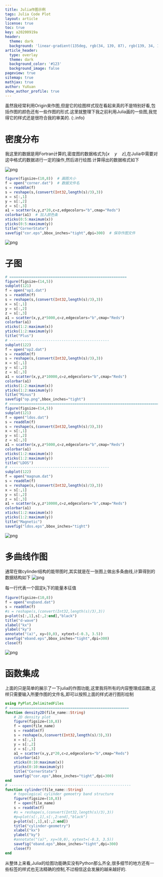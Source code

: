 ```yaml
---
title: Julia作图示例 
tags: Julia Code Plot
layout: article
license: true
toc: true
key: a20200919a
header:
  theme: dark
  background: 'linear-gradient(135deg, rgb(34, 139, 87), rgb(139, 34, 139))'
article_header:
  type: overlay
  theme: dark
  background_color: '#123'
  background_image: false
pageview: true
sitemap: true
mathjax: true
author: YuXuan
show_author_profile: true
---
```

虽然我经常利用Origin来作图,但是它的绘图样式现在看起来真的不是特别好看,包括作图的颜色还有一些作图的形式.这里就整理下我之前利用Julia画的一些图,我觉得它的样式还是很符合我的审美的.
{:.info}
<!--more-->
# 密度分布
我这里的数据是用Fortran计算的,密度图的数据格式为$[x \quad y\quad z]$,在Julia中需要对这中格式的数据进行一定的操作,然后进行绘图.计算得出的数据格式如下

![png](/assets/images/Julia/j1.png)

```julia
figure(figsize=(10,8))  # 画图大小
f = open("corner.dat")  # 数据文件名
s = readdlm(f)
s = reshape(s,(convert(Int32,length(s)/3),3))
x = s[:,1]
y = s[:,2]
z = s[:,3]
a1 = scatter(x,y,z*20,c=z,edgecolors="b",cmap="Reds")
colorbar(a1)  # 加入颜色条
xticks(0:5:maximum(x))
yticks(0:5:maximum(y))
title("CornerState")
savefig("cor.eps",bbox_inches="tight",dpi=300)  # 保存作图文件
```

![png](/assets/images/Julia/j2.png)

# 子图
```julia
# ======================================================
figure(figsize=(14,5))
subplot(121)
f = open("op1.dat")
s = readdlm(f)
s = reshape(s,(convert(Int32,length(s)/3),3))
x = s[:,1]
y = s[:,2]
z = s[:,3]
a1 = scatter(x,y,z*5000,c=z,edgecolors="b",cmap="Reds")
colorbar(a1)
xticks(1:2:maximum(x))
yticks(1:2:maximum(y))
title("Plus")
# ----------------------------------------------
subplot(122)
f = open("op2.dat")
s = readdlm(f)
s = reshape(s,(convert(Int32,length(s)/3),3))
x = s[:,1]
y = s[:,2]
z = s[:,3]
a1 = scatter(x,y,z*10000,c=z,edgecolors="b",cmap="Reds")
colorbar(a1)
xticks(1:2:maximum(x))
yticks(1:2:maximum(y))
title("Minus")
savefig("op.png",bbox_inches="tight")
# ==========================================================================================
figure(figsize=(14,5))
subplot(121)
f = open("ldos.dat")
s = readdlm(f)
s = reshape(s,(convert(Int32,length(s)/3),3))
x = s[:,1]
y = s[:,2]
z = s[:,3]
a1 = scatter(x,y,z*5000,c=z,edgecolors="b",cmap="Reds")
colorbar(a1)
xticks(1:2:maximum(x))
yticks(1:2:maximum(y))
title("LDOS")
# ----------------------------------------------
subplot(122)
f = open("magnum.dat")
s = readdlm(f)
s = reshape(s,(convert(Int32,length(s)/3),3))
x = s[:,1]
y = s[:,2]
z = s[:,3]
a1 = scatter(x,y,z*10000,c=z,edgecolors="b",cmap="Reds")
colorbar(a1)
xticks(1:2:maximum(x))
yticks(1:2:maximum(y))
title("Magnetic")
savefig("ldos.eps",bbox_inches="tight")
```

![png](/assets/images/Julia/j3.png)

# 多曲线作图
通常在做cylinder结构的能带图时,其实就是在一张图上做出多条曲线,计算得到的数据结构如下
![png](/assets/images/Julia/j4.png)

每一行代表一个固定$k_i$下的能量本征值

```julia
figure(figsize=(10,8))
f = open("engband.dat")
s = readdlm(f)
#s = reshape(s,(convert(Int32,length(s)/3),3))
p=plot(s[:,1],s[:,2:end],"black")
title("d-wave")
xlabel("kx")
ylabel("ky")
annotate("(a)", xy=(0,0), xytext=(-0.3, 3.5))
savefig("eband.eps",bbox_inches="tight",dpi=300)
close(f)
```

![png](/assets/images/Julia/j5.png)

# 函数集成
上面的只是简单的展示了一下julia的作图功能,这里我将所有的内容整理成函数,这样只需要输入所要作图的文件名,即可以按照上面的样式进行图形绘制
```julia
using PyPlot,DelimitedFiles
# =======================================================
function density2D(file_name::String)
    # 2D density plot
    figure(figsize=(10,8))
    f = open(file_name)
    s = readdlm(f)
    s = reshape(s,(convert(Int32,length(s)/3),3))
    x = s[:,1]
    y = s[:,2]
    z = s[:,3]
    a1 = scatter(x,y,z*20,c=z,edgecolors="b",cmap="Reds")
    colorbar(a1)
    xticks(0:10:maximum(x))
    yticks(0:10:maximum(y))
    title("CornerState")
    savefig("cor.eps",bbox_inches="tight",dpi=300)
end 
# --------------------------------------------------------
function cylinder(file_name::String)
    # topological cylinder gemoetry band structure
    figure(figsize=(10,8))
    f = open(file_name)
    s = readdlm(f)
    #s = reshape(s,(convert(Int32,length(s)/3),3))
    #p=plot(s[:,1],s[:,2:end],"black")
    p=plot(s[:,1],s[:,2:end])
    title("cylinder-geometry")
    xlabel("kx")
    ylabel("ky")
    #annotate("(a)", xy=(0,0), xytext=(-0.3, 3.5))
    savefig("eband.eps",bbox_inches="tight",dpi=300)
    close(f)
end 
```

从整体上来看,Julia的绘图功能确实没有Python那么齐全,很多细节的地方还有一些标签的样式也无法精确的控制,不过相信这会发展的越来越好的.